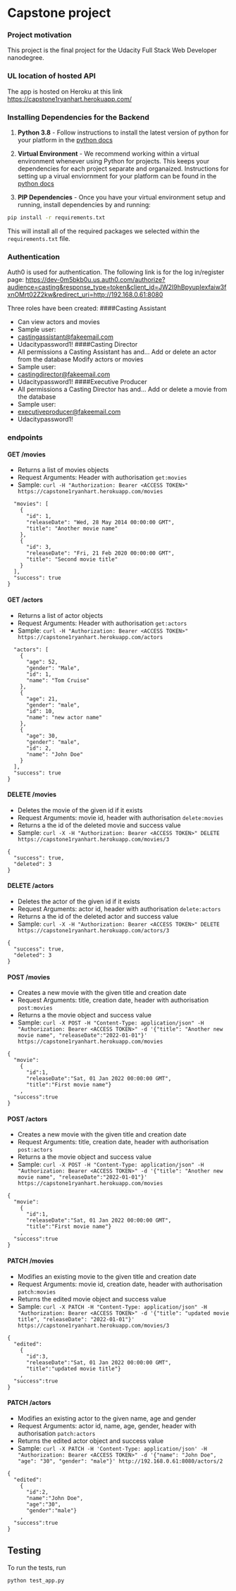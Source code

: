 # Capstone project

### Project motivation

This project is the final project for the Udacity Full Stack Web Developer nanodegree.

### UL location of hosted API

The app is hosted on Heroku at this link https://capstone1ryanhart.herokuapp.com/

### Installing Dependencies for the Backend

1. **Python 3.8** - Follow instructions to install the latest version of python for your platform in the [python docs](https://docs.python.org/3/using/unix.html#getting-and-installing-the-latest-version-of-python)


2. **Virtual Environment** - We recommend working within a virtual environment whenever using Python for projects. This keeps your dependencies for each project separate and organaized. Instructions for setting up a virual enviornment for your platform can be found in the [python docs](https://packaging.python.org/guides/installing-using-pip-and-virtual-environments/)


3. **PIP Dependencies** - Once you have your virtual environment setup and running, install dependencies by and running:
```bash
pip install -r requirements.txt
```
This will install all of the required packages we selected within the `requirements.txt` file.

### Authentication

Auth0 is used for authentication. The following link is for the log in/register page:
https://dev-0m5bkb0u.us.auth0.com/authorize?audience=casting&response_type=token&client_id=JW2I9hBpyupIexfaiw3fxnOMrt02Z2kw&redirect_uri=http://192.168.0.61:8080

Three roles have been created:
####Casting Assistant
- Can view actors and movies
- Sample user:
 - castingassistant@fakeemail.com
 - Udacitypassword1!
####Casting Director
- All permissions a Casting Assistant has and… Add or delete an actor from the database Modify actors or movies
- Sample user:
 - castingdirector@fakeemail.com
 - Udacitypassword1!
####Executive Producer
- All permissions a Casting Director has and… Add or delete a movie from the database
- Sample user:
 - executiveproducer@fakeemail.com
 - Udacitypassword1!

### endpoints
#### GET /movies
- Returns a list of movies objects
- Request Arguments: Header with authorisation `get:movies`
- Sample: `curl -H "Authorization: Bearer <ACCESS TOKEN>" https://capstone1ryanhart.herokuapp.com/movies`
``` {
  "movies": [
    {
      "id": 1,
      "releaseDate": "Wed, 28 May 2014 00:00:00 GMT",
      "title": "Another movie name"
    },
    {
      "id": 3,
      "releaseDate": "Fri, 21 Feb 2020 00:00:00 GMT",
      "title": "Second movie title"
    }
  ],
  "success": true
}
```
#### GET /actors
- Returns a list of actor objects
- Request Arguments: Header with authorisation `get:actors`
- Sample: `curl -H "Authorization: Bearer <ACCESS TOKEN>" https://capstone1ryanhart.herokuapp.com/actors`
``` {
  "actors": [
    {
      "age": 52,
      "gender": "Male",
      "id": 1,
      "name": "Tom Cruise"
    },
    {
      "age": 21,
      "gender": "male",
      "id": 10,
      "name": "new actor name"
    },
    {
      "age": 30,
      "gender": "male",
      "id": 2,
      "name": "John Doe"
    }
  ],
  "success": true
}
```

#### DELETE /movies
- Deletes the movie of the given id if it exists
- Request Arguments: movie id, header with authorisation `delete:movies`
- Returns a the id of the deleted movie and success value  
- Sample: `curl -X -H "Authorization: Bearer <ACCESS TOKEN>" DELETE https://capstone1ryanhart.herokuapp.com/movies/3`
```
{
  "success": true,
  "deleted": 3
}
```

#### DELETE /actors
- Deletes the actor of the given id if it exists
- Request Arguments: actor id, header with authorisation `delete:actors`
- Returns a the id of the deleted actor and success value  
- Sample: `curl -X -H "Authorization: Bearer <ACCESS TOKEN>" DELETE https://capstone1ryanhart.herokuapp.com/actors/3`
```
{
  "success": true,
  "deleted": 3
}
```

#### POST /movies
- Creates a new movie with the given title and creation date
- Request Arguments: title, creation date, header with authorisation `post:movies`
- Returns a the movie object and success value  
- Sample: `curl -X POST -H "Content-Type: application/json" -H "Authorization: Bearer <ACCESS TOKEN>" -d '{"title": "Another new movie name", "releaseDate":"2022-01-01"}' https://capstone1ryanhart.herokuapp.com/movies`
```
{
  "movie":
    {
      "id":1,
      "releaseDate":"Sat, 01 Jan 2022 00:00:00 GMT",
      "title":"First movie name"}
    ,
  "success":true
}
```

#### POST /actors
- Creates a new movie with the given title and creation date
- Request Arguments: title, creation date, header with authorisation `post:actors`
- Returns a the movie object and success value  
- Sample: `curl -X POST -H "Content-Type: application/json" -H "Authorization: Bearer <ACCESS TOKEN>" -d '{"title": "Another new movie name", "releaseDate":"2022-01-01"}' https://capstone1ryanhart.herokuapp.com/movies`
```
{
  "movie":
    {
      "id":1,
      "releaseDate":"Sat, 01 Jan 2022 00:00:00 GMT",
      "title":"First movie name"}
    ,
  "success":true
}
```

#### PATCH /movies
- Modifies an existing movie to the given title and creation date
- Request Arguments: movie id, creation date, header with authorisation `patch:movies`
- Returns the edited movie object and success value  
- Sample: `curl -X PATCH -H "Content-Type: application/json" -H "Authorization: Bearer <ACCESS TOKEN>" -d '{"title": "updated movie title", "releaseDate": "2022-01-01"}' https://capstone1ryanhart.herokuapp.com/movies/3`
```
{
  "edited":
    {
      "id":3,
      "releaseDate":"Sat, 01 Jan 2022 00:00:00 GMT",
      "title":"updated movie title"}
    ,
  "success":true
}
```

#### PATCH /actors
- Modifies an existing actor to the given name, age and gender
- Request Arguments: actor id, name, age, gender, header with authorisation `patch:actors`
- Returns the edited actor object and success value  
- Sample: `curl -X PATCH -H 'Content-Type: application/json' -H "Authorization: Bearer <ACCESS TOKEN>" -d '{"name": "John Doe", "age": "30", "gender": "male"}' http://192.168.0.61:8080/actors/2`
```
{
  "edited":
    {
      "id":2,
      "name":"John Doe",
      "age":"30",
      "gender":"male"}
    ,
  "success":true
}
```

## Testing
To run the tests, run
```
python test_app.py
```
